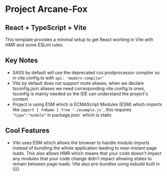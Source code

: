 # Project Arcane-Fox 

## React + TypeScript + Vite

This template provides a minimal setup to get React working in Vite with HMR and some ESLint rules.

## Key Notes

- SASS by default will use the deprecated css postprocessor compiler so in vite.config.ts with `api: 'modern-compiler'`
- Vite by default does not support route aliases, when we declare tsconfig.json aliases we need corresponding vite.config.ts ones, tsconfig is mainly needed so the IDE can understand the project's context
- Project is using ESM which is ECMAScript Modules (ESM) which imports like `import { fnName } from './example.js'`, this requires `"type":"module"` in package.json` which is static

## Cool Features

- Vite uses ESM which  allows the browser to handle module imports instead of bundling the whole application leading to near-instant page loads. This also allows HMR which means that your code doesn't impact any modules that your code change didn't impact allowing states to remain between page loads. Vite also pre-bundles using esbuild built in GO
